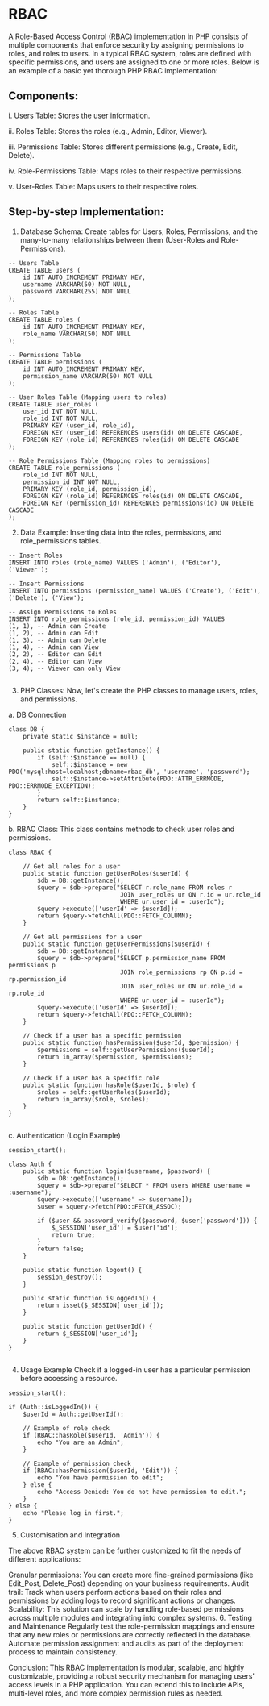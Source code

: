 # RBAC

A Role-Based Access Control (RBAC) implementation in PHP consists of multiple components that enforce security by assigning permissions to roles, and roles to users. In a typical RBAC system, roles are defined with specific permissions, and users are assigned to one or more roles. Below is an example of a basic yet thorough PHP RBAC implementation:

## Components:
i. Users Table: Stores the user information.

ii. Roles Table: Stores the roles (e.g., Admin, Editor, Viewer).

iii. Permissions Table: Stores different permissions (e.g., Create, Edit, Delete).

iv. Role-Permissions Table: Maps roles to their respective permissions.

v. User-Roles Table: Maps users to their respective roles.


## Step-by-step Implementation:
1. Database Schema: 
Create tables for Users, Roles, Permissions, and the many-to-many relationships between them (User-Roles and Role-Permissions).

``` 
-- Users Table
CREATE TABLE users (
    id INT AUTO_INCREMENT PRIMARY KEY,
    username VARCHAR(50) NOT NULL,
    password VARCHAR(255) NOT NULL
);

-- Roles Table
CREATE TABLE roles (
    id INT AUTO_INCREMENT PRIMARY KEY,
    role_name VARCHAR(50) NOT NULL
);

-- Permissions Table
CREATE TABLE permissions (
    id INT AUTO_INCREMENT PRIMARY KEY,
    permission_name VARCHAR(50) NOT NULL
);

-- User Roles Table (Mapping users to roles)
CREATE TABLE user_roles (
    user_id INT NOT NULL,
    role_id INT NOT NULL,
    PRIMARY KEY (user_id, role_id),
    FOREIGN KEY (user_id) REFERENCES users(id) ON DELETE CASCADE,
    FOREIGN KEY (role_id) REFERENCES roles(id) ON DELETE CASCADE
);

-- Role Permissions Table (Mapping roles to permissions)
CREATE TABLE role_permissions (
    role_id INT NOT NULL,
    permission_id INT NOT NULL,
    PRIMARY KEY (role_id, permission_id),
    FOREIGN KEY (role_id) REFERENCES roles(id) ON DELETE CASCADE,
    FOREIGN KEY (permission_id) REFERENCES permissions(id) ON DELETE CASCADE
);

```

2. Data Example: Inserting data into the roles, permissions, and role_permissions tables.

```
-- Insert Roles
INSERT INTO roles (role_name) VALUES ('Admin'), ('Editor'), ('Viewer');

-- Insert Permissions
INSERT INTO permissions (permission_name) VALUES ('Create'), ('Edit'), ('Delete'), ('View');

-- Assign Permissions to Roles
INSERT INTO role_permissions (role_id, permission_id) VALUES
(1, 1), -- Admin can Create
(1, 2), -- Admin can Edit
(1, 3), -- Admin can Delete
(1, 4), -- Admin can View
(2, 2), -- Editor can Edit
(2, 4), -- Editor can View
(3, 4); -- Viewer can only View


```

3. PHP Classes: Now, let's create the PHP classes to manage users, roles, and permissions.

a. DB Connection

```
class DB {
    private static $instance = null;

    public static function getInstance() {
        if (self::$instance == null) {
            self::$instance = new PDO('mysql:host=localhost;dbname=rbac_db', 'username', 'password');
            self::$instance->setAttribute(PDO::ATTR_ERRMODE, PDO::ERRMODE_EXCEPTION);
        }
        return self::$instance;
    }
}

```

b. RBAC Class: This class contains methods to check user roles and permissions.

``` 
class RBAC {

    // Get all roles for a user
    public static function getUserRoles($userId) {
        $db = DB::getInstance();
        $query = $db->prepare("SELECT r.role_name FROM roles r 
                               JOIN user_roles ur ON r.id = ur.role_id
                               WHERE ur.user_id = :userId");
        $query->execute(['userId' => $userId]);
        return $query->fetchAll(PDO::FETCH_COLUMN);
    }

    // Get all permissions for a user
    public static function getUserPermissions($userId) {
        $db = DB::getInstance();
        $query = $db->prepare("SELECT p.permission_name FROM permissions p
                               JOIN role_permissions rp ON p.id = rp.permission_id
                               JOIN user_roles ur ON ur.role_id = rp.role_id
                               WHERE ur.user_id = :userId");
        $query->execute(['userId' => $userId]);
        return $query->fetchAll(PDO::FETCH_COLUMN);
    }

    // Check if a user has a specific permission
    public static function hasPermission($userId, $permission) {
        $permissions = self::getUserPermissions($userId);
        return in_array($permission, $permissions);
    }

    // Check if a user has a specific role
    public static function hasRole($userId, $role) {
        $roles = self::getUserRoles($userId);
        return in_array($role, $roles);
    }
}


```

c. Authentication (Login Example)

``` 
session_start();

class Auth {
    public static function login($username, $password) {
        $db = DB::getInstance();
        $query = $db->prepare("SELECT * FROM users WHERE username = :username");
        $query->execute(['username' => $username]);
        $user = $query->fetch(PDO::FETCH_ASSOC);

        if ($user && password_verify($password, $user['password'])) {
            $_SESSION['user_id'] = $user['id'];
            return true;
        }
        return false;
    }

    public static function logout() {
        session_destroy();
    }

    public static function isLoggedIn() {
        return isset($_SESSION['user_id']);
    }

    public static function getUserId() {
        return $_SESSION['user_id'];
    }
}


```

4. Usage Example
Check if a logged-in user has a particular permission before accessing a resource.

``` 
session_start();

if (Auth::isLoggedIn()) {
    $userId = Auth::getUserId();

    // Example of role check
    if (RBAC::hasRole($userId, 'Admin')) {
        echo "You are an Admin";
    }

    // Example of permission check
    if (RBAC::hasPermission($userId, 'Edit')) {
        echo "You have permission to edit";
    } else {
        echo "Access Denied: You do not have permission to edit.";
    }
} else {
    echo "Please log in first.";
}

``` 

5. Customisation and Integration

The above RBAC system can be further customized to fit the needs of different applications:

Granular permissions: You can create more fine-grained permissions (like Edit_Post, Delete_Post) depending on your business requirements.
Audit trail: Track when users perform actions based on their roles and permissions by adding logs to record significant actions or changes.
Scalability: This solution can scale by handling role-based permissions across multiple modules and integrating into complex systems.
6. Testing and Maintenance
Regularly test the role-permission mappings and ensure that any new roles or permissions are correctly reflected in the database. Automate permission assignment and audits as part of the deployment process to maintain consistency.


Conclusion:
This RBAC implementation is modular, scalable, and highly customizable, providing a robust security mechanism for managing users' access levels in a PHP application. You can extend this to include APIs, multi-level roles, and more complex permission rules as needed.
